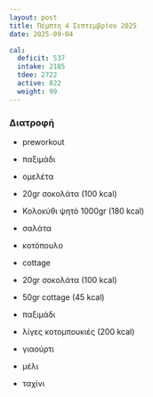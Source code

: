 ```yaml
---
layout: post
title: Πέμπτη 4 Σεπτεμβρίου 2025
date: 2025-09-04

cal:
  deficit: 537
  intake: 2185
  tdee: 2722
  active: 822
  weight: 99
---
```


### Διατροφή

- preworkout
- παξιμάδι

- ομελέτα
- 20gr σοκολάτα (100 kcal)

- Κολοκύθι ψητό 1000gr (180 kcal)

- σαλάτα
- κοτόπουλο
- cottage

- 20gr σοκολάτα (100 kcal)
- 50gr cottage (45 kcal)
- παξιμάδι
- λίγες κοτομπουκιές (200 kcal)
- γιαούρτι
- μέλι
- ταχίνι

